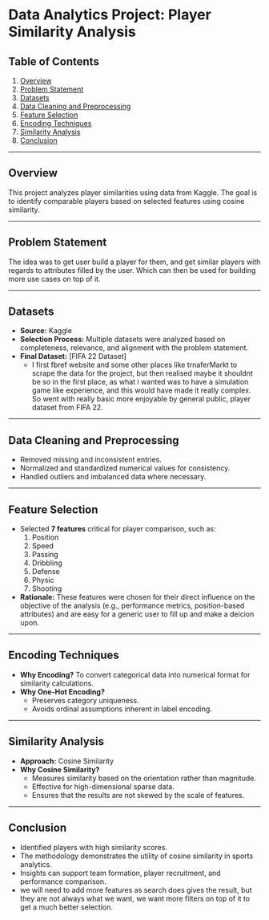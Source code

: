 # Data Analytics Project: Player Similarity Analysis

## Table of Contents
1. [Overview](#overview)  
2. [Problem Statement](#problem-statement)  
3. [Datasets](#datasets)  
4. [Data Cleaning and Preprocessing](#data-cleaning-and-preprocessing)  
5. [Feature Selection](#feature-selection)  
6. [Encoding Techniques](#encoding-techniques)  
7. [Similarity Analysis](#similarity-analysis)  
8. [Conclusion](#conclusion)

---

## Overview  
This project analyzes player similarities using data from Kaggle. The goal is to identify comparable players based on selected features using cosine similarity.

---

## Problem Statement  
The idea was to get user build a player for them, and get similar players with regards to attributes filled by the user. Which can then be used for building more use cases on top of it.

---

## Datasets  
- **Source:** Kaggle  
- **Selection Process:** Multiple datasets were analyzed based on completeness, relevance, and alignment with the problem statement.  
- **Final Dataset:** [FIFA 22 Dataset]  
  - I first fbref website and some other places like trnaferMarkt to scrape the data for the project, but then realised maybe it shouldnt be so in the first place, as what i wanted was to have a simulation game like experience, and this would have made it really complex. So went with really basic more enjoyable by general public, player dataset from FIFA 22.

---

## Data Cleaning and Preprocessing  
- Removed missing and inconsistent entries.  
- Normalized and standardized numerical values for consistency.  
- Handled outliers and imbalanced data where necessary.  

---

## Feature Selection  
- Selected **7 features** critical for player comparison, such as:  
  1. Position  
  2. Speed  
  3. Passing  
  4. Dribbling  
  5. Defense  
  6. Physic
  7. Shooting  
- **Rationale:** These features were chosen for their direct influence on the objective of the analysis (e.g., performance metrics, position-based attributes) and are easy for a generic user to fill up and make a deicion upon.  

---

## Encoding Techniques  
- **Why Encoding?** To convert categorical data into numerical format for similarity calculations.  
- **Why One-Hot Encoding?**  
  - Preserves category uniqueness.  
  - Avoids ordinal assumptions inherent in label encoding.  

---

## Similarity Analysis  
- **Approach:** Cosine Similarity  
- **Why Cosine Similarity?**  
  - Measures similarity based on the orientation rather than magnitude.  
  - Effective for high-dimensional sparse data.  
  - Ensures that the results are not skewed by the scale of features.  

---

## Conclusion  
- Identified players with high similarity scores.  
- The methodology demonstrates the utility of cosine similarity in sports analytics.  
- Insights can support team formation, player recruitment, and performance comparison.
- we will need to add more features as search does gives the result, but they are not always what we want, we want more filters on top of it to get a much better selection.